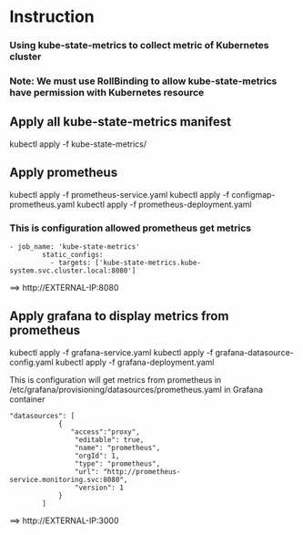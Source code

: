 # Instruction

### Using kube-state-metrics to collect metric of Kubernetes cluster
### Note: We must use RollBinding to allow kube-state-metrics have permission with Kubernetes resource

## Apply all kube-state-metrics manifest 
kubectl apply -f kube-state-metrics/

## Apply prometheus 
kubectl apply -f prometheus-service.yaml
kubectl apply -f configmap-prometheus.yaml
kubectl apply -f prometheus-deployment.yaml


### This is configuration allowed prometheus get metrics

```
- job_name: 'kube-state-metrics'
        static_configs:
          - targets: ['kube-state-metrics.kube-system.svc.cluster.local:8080']
```

==>  http://EXTERNAL-IP:8080 



## Apply grafana to display metrics from prometheus

kubectl apply -f grafana-service.yaml
kubectl apply -f grafana-datasource-config.yaml
kubectl apply -f grafana-deployment.yaml

This is configuration will get metrics from prometheus in /etc/grafana/provisioning/datasources/prometheus.yaml in Grafana container  
 
 
```
"datasources": [
            {
               "access":"proxy",
                "editable": true,
                "name": "prometheus",
                "orgId": 1,
                "type": "prometheus",
                "url": "http://prometheus-service.monitoring.svc:8080",
                "version": 1
            }
        ]
```

==> http://EXTERNAL-IP:3000


